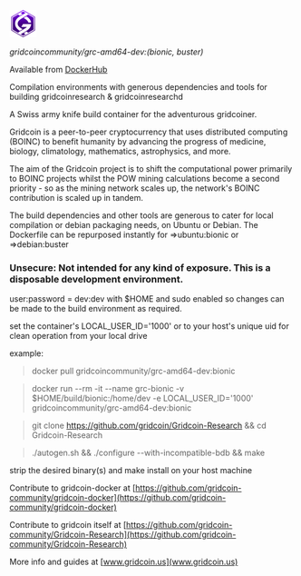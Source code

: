 ![gridcoin logo](https://github.com/gridcoin-community/Gridcoin-Research/blob/development/share/icons/hicolor/48x48/apps/gridcoinresearch.png "gridcoin logo")

*gridcoincommunity/grc-amd64-dev:(bionic, buster)*

Available from [DockerHub](https://hub.docker.com/r/gridcoincommunity/grc-amd64-dev)

Compilation environments with generous dependencies and tools for building gridcoinresearch & gridcoinresearchd

A Swiss army knife build container for the adventurous gridcoiner.

Gridcoin is a peer-to-peer cryptocurrency that uses distributed computing (BOINC) to benefit humanity by advancing the progress of medicine, biology, climatology, mathematics, astrophysics, and more.

The aim of the Gridcoin project is to shift the computational power primarily to BOINC projects whilst the POW mining calculations become a second priority - so as the mining network scales up, the network's BOINC contribution is scaled up in tandem.

The build dependencies and other tools are generous to cater for local compilation or debian packaging needs, on Ubuntu or Debian. The Dockerfile can be repurposed instantly for =>ubuntu:bionic or =>debian:buster

### Unsecure: Not intended for any kind of exposure. This is a disposable development environment.

user:password = dev:dev with $HOME and sudo enabled so changes can be made to the build environment as required.

set the container's LOCAL_USER_ID='1000'  or to your host's unique uid for clean operation from your local drive

example:

>docker pull gridcoincommunity/grc-amd64-dev:bionic

>docker run --rm -it --name grc-bionic -v $HOME/build/bionic:/home/dev -e LOCAL_USER_ID='1000' gridcoincommunity/grc-amd64-dev:bionic

>git clone https://github.com/gridcoin/Gridcoin-Research && cd Gridcoin-Research

>./autogen.sh && ./configure --with-incompatible-bdb && make

strip the desired binary(s) and make install on your host machine

Contribute to gridcoin-docker at [https://github.com/gridcoin-community/gridcoin-docker](https://github.com/gridcoin-community/gridcoin-docker)

Contribute to gridcoin itself at [https://github.com/gridcoin-community/Gridcoin-Research](https://github.com/gridcoin-community/Gridcoin-Research)

More info and guides at [www.gridcoin.us](www.gridcoin.us)